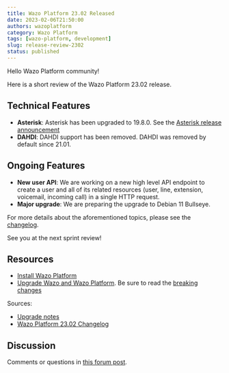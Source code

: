 ```yaml
---
title: Wazo Platform 23.02 Released
date: 2023-02-06T21:50:00
authors: wazoplatform
category: Wazo Platform
tags: [wazo-platform, development]
slug: release-review-2302
status: published
---
```


Hello Wazo Platform community!

Here is a short review of the Wazo Platform 23.02 release.

## Technical Features

- **Asterisk**: Asterisk has been upgraded to 19.8.0. See the [Asterisk release announcement](https://www.asterisk.org/asterisk-news/asterisk-19-8-0-now-available/)
- **DAHDI**: DAHDI support has been removed. DAHDI was removed by default since 21.01.

## Ongoing Features

- **New user API**: We are working on a new high level API endpoint to create a user and all of its related resources (user, line, extension, voicemail, incoming call) in a single HTTP request.
- **Major upgrade**: We are preparing the upgrade to Debian 11 Bullseye.

For more details about the aforementioned topics, please see the [changelog](https://wazo-dev.atlassian.net/issues/?jql=project%3DWAZO%20AND%20fixVersion%3D23.02).

See you at the next sprint review!

<!-- truncate -->

## Resources

- [Install Wazo Platform](/use-cases)
- [Upgrade Wazo and Wazo Platform](/uc-doc/upgrade/). Be sure to read the
  [breaking changes](/uc-doc/upgrade/upgrade_notes#23-02)

Sources:

- [Upgrade notes](/uc-doc/upgrade/upgrade_notes#23-02)
- [Wazo Platform 23.02 Changelog](https://wazo-dev.atlassian.net/issues/?jql=project%3DWAZO%20AND%20fixVersion%3D23.02)

## Discussion

Comments or questions in
[this forum post](https://wazo-platform.discourse.group/t/blog-wazo-platform-23-02-released).
